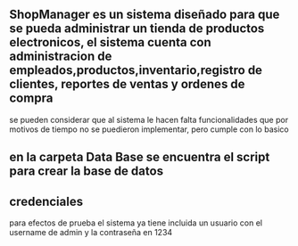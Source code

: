 ## ShopManager es un sistema diseñado para que se pueda administrar un tienda de productos electronicos, el sistema cuenta con administracion de empleados,productos,inventario,registro de clientes, reportes de ventas y ordenes de compra

se pueden considerar que al sistema le hacen falta funcionalidades que por motivos de tiempo no se puedieron implementar, pero cumple con lo basico

## en la carpeta Data Base se encuentra el script para crear la base de datos

## credenciales 
para efectos de prueba el sistema ya tiene incluida un usuario con el username de admin y la contraseña en 1234

